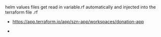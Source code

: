 helm values files get read in variable.rf automatically and injected into the terraform file .rf
- https://app.terraform.io/app/szn-app/workspaces/donation-app


- 